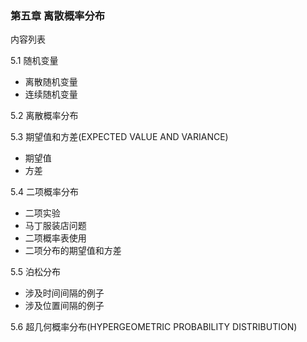 ### 第五章 离散概率分布
  内容列表
  
  5.1 随机变量
  * 离散随机变量
  * 连续随机变量
  
  5.2 离散概率分布

  5.3 期望值和方差(EXPECTED VALUE AND VARIANCE)
  * 期望值
  * 方差
  
  5.4 二项概率分布
  * 二项实验
  * 马丁服装店问题
  * 二项概率表使用
  * 二项分布的期望值和方差
  
  5.5 泊松分布
  * 涉及时间间隔的例子
  * 涉及位置间隔的例子
  
  5.6 超几何概率分布(HYPERGEOMETRIC PROBABILITY DISTRIBUTION)
